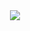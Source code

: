 <div align="center">
	<a href="https://i.kym-cdn.com/entries/icons/facebook/000/038/646/E_HXiZqX0Ac2UyZ.jpg">
    <img src="https://komarev.com/ghpvc/?username=DMGHa"/>
	</a>
</div>
  
